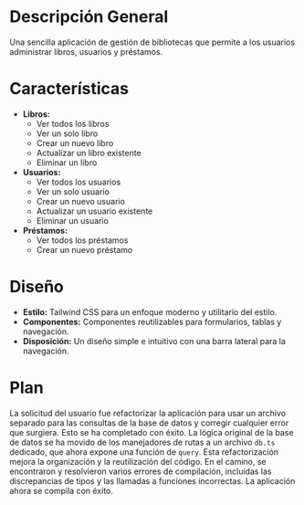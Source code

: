 
# Descripción General

Una sencilla aplicación de gestión de bibliotecas que permite a los usuarios administrar libros, usuarios y préstamos.

# Características

* **Libros:**
    * Ver todos los libros
    * Ver un solo libro
    * Crear un nuevo libro
    * Actualizar un libro existente
    * Eliminar un libro
* **Usuarios:**
    * Ver todos los usuarios
    * Ver un solo usuario
    * Crear un nuevo usuario
    * Actualizar un usuario existente
    * Eliminar un usuario
* **Préstamos:**
    * Ver todos los préstamos
    * Crear un nuevo préstamo

# Diseño

* **Estilo:** Tailwind CSS para un enfoque moderno y utilitario del estilo.
* **Componentes:** Componentes reutilizables para formularios, tablas y navegación.
* **Disposición:** Un diseño simple e intuitivo con una barra lateral para la navegación.

# Plan

La solicitud del usuario fue refactorizar la aplicación para usar un archivo separado para las consultas de la base de datos y corregir cualquier error que surgiera. Esto se ha completado con éxito. La lógica original de la base de datos se ha movido de los manejadores de rutas a un archivo `db.ts` dedicado, que ahora expone una función de `query`. Esta refactorización mejora la organización y la reutilización del código. En el camino, se encontraron y resolvieron varios errores de compilación, incluidas las discrepancias de tipos y las llamadas a funciones incorrectas. La aplicación ahora se compila con éxito.
